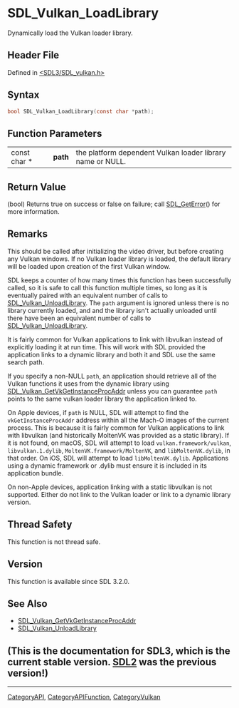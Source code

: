 # SDL_Vulkan_LoadLibrary

Dynamically load the Vulkan loader library.

## Header File

Defined in [<SDL3/SDL_vulkan.h>](https://github.com/libsdl-org/SDL/blob/main/include/SDL3/SDL_vulkan.h)

## Syntax

```c
bool SDL_Vulkan_LoadLibrary(const char *path);
```

## Function Parameters

|              |          |                                                            |
| ------------ | -------- | ---------------------------------------------------------- |
| const char * | **path** | the platform dependent Vulkan loader library name or NULL. |

## Return Value

(bool) Returns true on success or false on failure; call
[SDL_GetError](SDL_GetError)() for more information.

## Remarks

This should be called after initializing the video driver, but before
creating any Vulkan windows. If no Vulkan loader library is loaded, the
default library will be loaded upon creation of the first Vulkan window.

SDL keeps a counter of how many times this function has been successfully
called, so it is safe to call this function multiple times, so long as it
is eventually paired with an equivalent number of calls to
[SDL_Vulkan_UnloadLibrary](SDL_Vulkan_UnloadLibrary). The `path` argument
is ignored unless there is no library currently loaded, and and the library
isn't actually unloaded until there have been an equivalent number of calls
to [SDL_Vulkan_UnloadLibrary](SDL_Vulkan_UnloadLibrary).

It is fairly common for Vulkan applications to link with libvulkan instead
of explicitly loading it at run time. This will work with SDL provided the
application links to a dynamic library and both it and SDL use the same
search path.

If you specify a non-NULL `path`, an application should retrieve all of the
Vulkan functions it uses from the dynamic library using
[SDL_Vulkan_GetVkGetInstanceProcAddr](SDL_Vulkan_GetVkGetInstanceProcAddr)
unless you can guarantee `path` points to the same vulkan loader library
the application linked to.

On Apple devices, if `path` is NULL, SDL will attempt to find the
`vkGetInstanceProcAddr` address within all the Mach-O images of the current
process. This is because it is fairly common for Vulkan applications to
link with libvulkan (and historically MoltenVK was provided as a static
library). If it is not found, on macOS, SDL will attempt to load
`vulkan.framework/vulkan`, `libvulkan.1.dylib`,
`MoltenVK.framework/MoltenVK`, and `libMoltenVK.dylib`, in that order. On
iOS, SDL will attempt to load `libMoltenVK.dylib`. Applications using a
dynamic framework or .dylib must ensure it is included in its application
bundle.

On non-Apple devices, application linking with a static libvulkan is not
supported. Either do not link to the Vulkan loader or link to a dynamic
library version.

## Thread Safety

This function is not thread safe.

## Version

This function is available since SDL 3.2.0.

## See Also

- [SDL_Vulkan_GetVkGetInstanceProcAddr](SDL_Vulkan_GetVkGetInstanceProcAddr)
- [SDL_Vulkan_UnloadLibrary](SDL_Vulkan_UnloadLibrary)


## (This is the documentation for SDL3, which is the current stable version. [SDL2](https://wiki.libsdl.org/SDL2/) was the previous version!)



----
[CategoryAPI](CategoryAPI), [CategoryAPIFunction](CategoryAPIFunction), [CategoryVulkan](CategoryVulkan)

